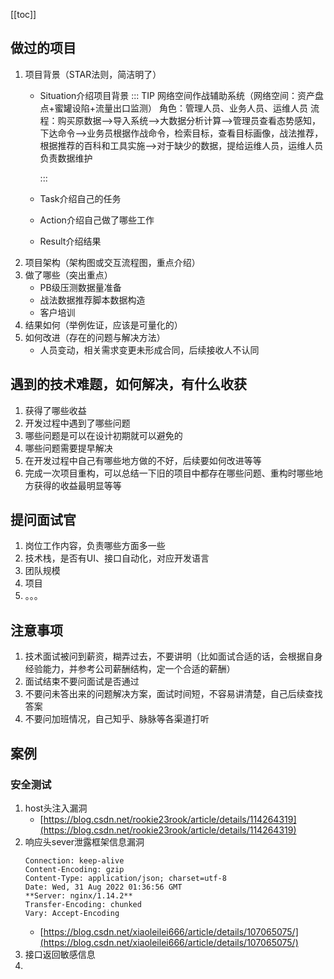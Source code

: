[[toc]]

## 做过的项目
1. 项目背景（STAR法则，简洁明了）
	- Situation介绍项目背景
		::: TIP
		网络空间作战辅助系统（网络空间：资产盘点+蜜罐设陷+流量出口监测）
		角色：管理人员、业务人员、运维人员
		流程：购买原数据-->导入系统-->大数据分析计算-->管理员查看态势感知，下达命令-->业务员根据作战命令，检索目标，查看目标画像，战法推荐，根据推荐的百科和工具实施-->对于缺少的数据，提给运维人员，运维人员负责数据维护
		
		:::
	- Task介绍自己的任务
	- Action介绍自己做了哪些工作
	- Result介绍结果
2. 项目架构（架构图或交互流程图，重点介绍）
3. 做了哪些（突出重点）
	- PB级压测数据量准备
	- 战法数据推荐脚本数据构造
	- 客户培训
4. 结果如何（举例佐证，应该是可量化的）
5. 如何改进（存在的问题与解决方法）
	- 人员变动，相关需求变更未形成合同，后续接收人不认同
## 遇到的技术难题，如何解决，有什么收获
1. 获得了哪些收益
2. 开发过程中遇到了哪些问题
3. 哪些问题是可以在设计初期就可以避免的
4. 哪些问题需要提早解决
5. 在开发过程中自己有哪些地方做的不好，后续要如何改进等等
6. 完成一次项目重构，可以总结一下旧的项目中都存在哪些问题、重构时哪些地方获得的收益最明显等等
## 提问面试官
1. 岗位工作内容，负责哪些方面多一些
2. 技术栈，是否有UI、接口自动化，对应开发语言
3. 团队规模
4. 项目
5. 。。。
## 注意事项
1. 技术面试被问到薪资，糊弄过去，不要讲明（比如面试合适的话，会根据自身经验能力，并参考公司薪酬结构，定一个合适的薪酬）
2. 面试结束不要问面试是否通过
3. 不要问未答出来的问题解决方案，面试时间短，不容易讲清楚，自己后续查找答案
4. 不要问加班情况，自己知乎、脉脉等各渠道打听
## 案例
### 安全测试
1. host头注入漏洞
	- [https://blog.csdn.net/rookie23rook/article/details/114264319](https://blog.csdn.net/rookie23rook/article/details/114264319)
2. 响应头sever泄露框架信息漏洞
	```
	Connection: keep-alive
	Content-Encoding: gzip
	Content-Type: application/json; charset=utf-8
	Date: Wed, 31 Aug 2022 01:36:56 GMT
	**Server: nginx/1.14.2**
	Transfer-Encoding: chunked
	Vary: Accept-Encoding
	```
	- [https://blog.csdn.net/xiaoleilei666/article/details/107065075/](https://blog.csdn.net/xiaoleilei666/article/details/107065075/)
3. 接口返回敏感信息
4. 
### 
